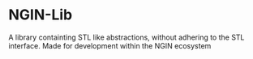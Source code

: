 # NGIN-Lib
A library containting STL like abstractions, without adhering to the STL interface. Made for development within the NGIN ecosystem
